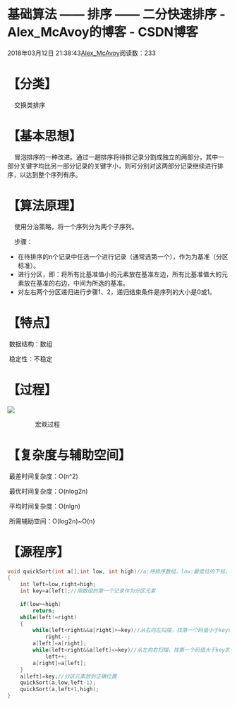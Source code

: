 # 基础算法 —— 排序 —— 二分快速排序 - Alex_McAvoy的博客 - CSDN博客





2018年03月12日 21:38:43[Alex_McAvoy](https://me.csdn.net/u011815404)阅读数：233








# 【分类】

    交换类排序

# 【基本思想】

    冒泡排序的一种改进。通过一趟排序将待排记录分割成独立的两部分，其中一部分关键字均比另一部分记录的关键字小，则可分别对这两部分记录继续进行排序，以达到整个序列有序。

# 【算法原理】

    使用分治策略，将一个序列分为两个子序列。

    步骤：
- 在待排序的n个记录中任选一个进行记录（通常选第一个），作为为基准（分区标准）。
- 进行分区，即：将所有比基准值小的元素放在基准左边，所有比基准值大的元素放在基准的右边，中间为所选的基准。
- 对左右两个分区递归进行步骤1、2，递归结束条件是序列的大小是0或1。

# 【特点】

 数据结构：数组

 稳定性：不稳定

# 【过程】

![](https://img-blog.csdn.net/20180312211438550)

                宏观过程

# 【复杂度与辅助空间】

 最差时间复杂度：O(n^2)

 最优时间复杂度：O(nlog2n)

 平均时间复杂度：O(nlgn)

 所需辅助空间：O(log2n)~O(n)

# 【源程序】

```cpp
void quickSort(int a[],int low, int high)//a:待排序数组，low:最低位的下标，high:最高位的下标
{
    int left=low,right=high;
    int key=a[left];//用数组的第一个记录作为分区元素
    
    if(low>=high)
        return;
    while(left!=right)
	{
        while(left<right&&a[right]>=key)//从右向左扫描，找第一个码值小于key的记录，并交换到key
            right--;
        a[left]=a[right];
        while(left<right&&a[left]<=key)//从左向右扫描，找第一个码值大于key的记录，并交换到右边
            left++;
        a[right]=a[left];    
    }
    a[left]=key;//分区元素放到正确位置
    quickSort(a,low,left-1);
    quickSort(a,left+1,high);
}
```





